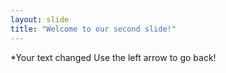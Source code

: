 ```yaml
---
layout: slide
title: "Welcome to our second slide!"
---
```

*Your text changed
Use the left arrow to go back!
